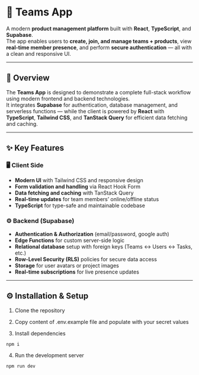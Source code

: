# 🧩 Teams App

A modern **product management platform** built with **React**, **TypeScript**, and **Supabase**.  
The app enables users to **create, join, and manage teams + products**, view **real-time member presence**, and perform **secure authentication** — all with a clean and responsive UI.

---

## 🚀 Overview

The **Teams App** is designed to demonstrate a complete full-stack workflow using modern frontend and backend technologies.  
It integrates **Supabase** for authentication, database management, and serverless functions — while the client is powered by **React** with **TypeScript**, **Tailwind CSS**, and **TanStack Query** for efficient data fetching and caching.

---

## ✨ Key Features

### 🖥️ Client Side

- **Modern UI** with Tailwind CSS and responsive design
- **Form validation and handling** via React Hook Form
- **Data fetching and caching** with TanStack Query
- **Real-time updates** for team members’ online/offline status
- **TypeScript** for type-safe and maintainable codebase

### ⚙️ Backend (Supabase)

- **Authentication & Authorization** (email/password, google auth)
- **Edge Functions** for custom server-side logic
- **Relational database** setup with foreign keys (Teams ↔ Users ↔ Tasks, etc.)
- **Row-Level Security (RLS)** policies for secure data access
- **Storage** for user avatars or project images
- **Real-time subscriptions** for live presence updates

---

## ⚙️ Installation & Setup

1. Clone the repository

2. Copy content of .env.example file and populate with your secret values

3. Install dependencies

```bash
npm i
```

4. Run the development server

```bash
npm run dev
```
